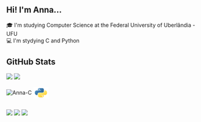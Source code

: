 ## Hi! I'm Anna...
🎓 I'm studying Computer Science at the Federal University of Uberlândia - UFU    
💻 I'm stydying C and Python

## GitHub Stats
<div>
  <img height=160 src="https://github-readme-stats.vercel.app/api?username=annaa-ps&theme=midnight-purple&show_icons=true" />
  <img height=160 src="https://github-readme-stats.vercel.app/api/top-langs?username=annaa-ps&layout=compact&langs_count=16&theme=midnight-purple" />
</div>  

<div style="display: inline_block"><br>
  <img align="center" alt="Anna-C" height="40" width="40" src="https://cdn.jsdelivr.net/gh/devicons/devicon/icons/c/c-original.svg">
  <img align="center" alt="Anna-Python" height="30" width="40" src="https://raw.githubusercontent.com/devicons/devicon/master/icons/python/python-original.svg">
</div>
  
##
<div> 
  <a href="https://instagram.com/_annaa.ps" target="_blank"><img src="https://img.shields.io/badge/-Instagram-%23E4405F?style=for-the-badge&logo=instagram&logoColor=white" target="_blank"></a>
  <a href = "mailto:annakarolynaptu@gmail.com"><img src="https://img.shields.io/badge/-Gmail-%23333?style=for-the-badge&logo=gmail&logoColor=white" target="_blank"></a>
 <a href="https://discord.gg/annakarolyna." target="_blank"><img src="https://img.shields.io/badge/Discord-7289DA?style=for-the-badge&logo=discord&logoColor=white" target="_blank"></a> 
</div>
